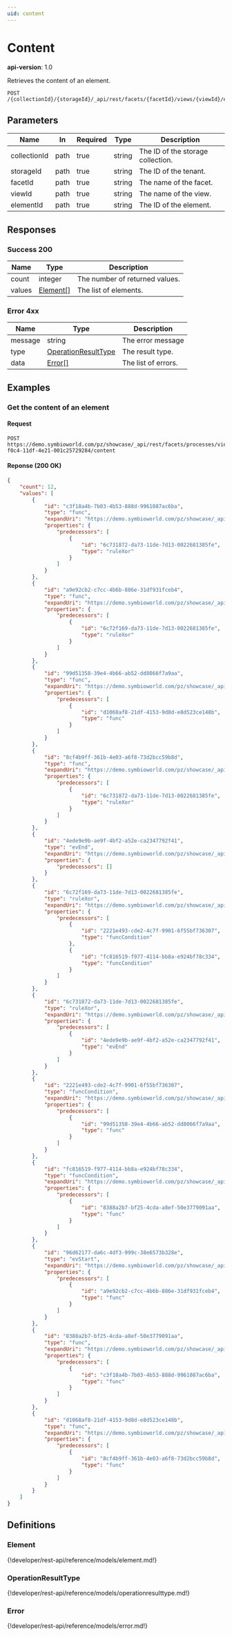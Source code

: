 ```yaml
---
uid: content
---
```

# Content

**api-version**: 1.0

Retrieves the content of an element.

```
POST /{collectionId}/{storageId}/_api/rest/facets/{facetId}/views/{viewId}/elements/{elementId}/content
```

## Parameters

| Name | In | Required | Type | Description |
|---|---|---|---|---|
| collectionId | path | true | string | The ID of the storage collection. |
| storageId | path | true | string | The ID of the tenant. |
| facetId | path | true | string | The name of the facet. |
| viewId | path | true | string | The name of the view. |
| elementId | path | true | string | The ID of the element. |

## Responses

### Success 200

| Name | Type | Description |
|---|---|---|
| count | integer | The number of returned values. |
| values | [Element[]](#element) | The list of elements. |

### Error 4xx

| Name | Type | Description |
|---|---|---|
| message | string | The error message |
| type | [OperationResultType](#operationresulttype) | The result type. |
| data | [Error[]](#error) | The list of errors. |

## Examples

### Get the content of an element

#### Request
```
POST https://demo.symbioworld.com/pz/showcase/_api/rest/facets/processes/views/detail/elements/1a526d30-f0c4-11df-4e21-001c25729284/content
```

#### Reponse (200 OK)
```json
{
    "count": 12,
    "values": [
        {
            "id": "c3f18a4b-7b03-4b53-888d-9961087ac6ba",
            "type": "func",
            "expandUri": "https://demo.symbioworld.com/pz/showcase/_api/data/Processes/c3f18a4b-7b03-4b53-888d-9961087ac6ba/TreeAndDiagram",
            "properties": {
                "predecessors": [
                    {
                        "id": "6c731872-da73-11de-7d13-0022681385fe",
                        "type": "ruleXor"
                    }
                ]
            }
        },
        {
            "id": "a9e92cb2-c7cc-4b6b-886e-31df931fceb4",
            "type": "func",
            "expandUri": "https://demo.symbioworld.com/pz/showcase/_api/data/Processes/a9e92cb2-c7cc-4b6b-886e-31df931fceb4/TreeAndDiagram",
            "properties": {
                "predecessors": [
                    {
                        "id": "6c72f169-da73-11de-7d13-0022681385fe",
                        "type": "ruleXor"
                    }
                ]
            }
        },
        {
            "id": "99d51358-39e4-4b66-ab52-dd8066f7a9aa",
            "type": "func",
            "expandUri": "https://demo.symbioworld.com/pz/showcase/_api/data/Processes/99d51358-39e4-4b66-ab52-dd8066f7a9aa/TreeAndDiagram",
            "properties": {
                "predecessors": [
                    {
                        "id": "d1068af8-21df-4153-9d8d-e8d523ce148b",
                        "type": "func"
                    }
                ]
            }
        },
        {
            "id": "8cf4b9ff-361b-4e03-a6f8-73d2bcc59b8d",
            "type": "func",
            "expandUri": "https://demo.symbioworld.com/pz/showcase/_api/data/Processes/8cf4b9ff-361b-4e03-a6f8-73d2bcc59b8d/TreeAndDiagram",
            "properties": {
                "predecessors": [
                    {
                        "id": "6c731872-da73-11de-7d13-0022681385fe",
                        "type": "ruleXor"
                    }
                ]
            }
        },
        {
            "id": "4ede9e9b-ae9f-4bf2-a52e-ca2347792f41",
            "type": "evEnd",
            "expandUri": "https://demo.symbioworld.com/pz/showcase/_api/data/Processes/4ede9e9b-ae9f-4bf2-a52e-ca2347792f41/TreeAndDiagram",
            "properties": {
                "predecessors": []
            }
        },
        {
            "id": "6c72f169-da73-11de-7d13-0022681385fe",
            "type": "ruleXor",
            "expandUri": "https://demo.symbioworld.com/pz/showcase/_api/data/Processes/6c72f169-da73-11de-7d13-0022681385fe/TreeAndDiagram",
            "properties": {
                "predecessors": [
                    {
                        "id": "2221e493-cde2-4c7f-9901-6f55bf736307",
                        "type": "funcCondition"
                    },
                    {
                        "id": "fc816519-f977-4114-bb8a-e924bf78c334",
                        "type": "funcCondition"
                    }
                ]
            }
        },
        {
            "id": "6c731872-da73-11de-7d13-0022681385fe",
            "type": "ruleXor",
            "expandUri": "https://demo.symbioworld.com/pz/showcase/_api/data/Processes/6c731872-da73-11de-7d13-0022681385fe/TreeAndDiagram",
            "properties": {
                "predecessors": [
                    {
                        "id": "4ede9e9b-ae9f-4bf2-a52e-ca2347792f41",
                        "type": "evEnd"
                    }
                ]
            }
        },
        {
            "id": "2221e493-cde2-4c7f-9901-6f55bf736307",
            "type": "funcCondition",
            "expandUri": "https://demo.symbioworld.com/pz/showcase/_api/data/Processes/2221e493-cde2-4c7f-9901-6f55bf736307/TreeAndDiagram",
            "properties": {
                "predecessors": [
                    {
                        "id": "99d51358-39e4-4b66-ab52-dd8066f7a9aa",
                        "type": "func"
                    }
                ]
            }
        },
        {
            "id": "fc816519-f977-4114-bb8a-e924bf78c334",
            "type": "funcCondition",
            "expandUri": "https://demo.symbioworld.com/pz/showcase/_api/data/Processes/fc816519-f977-4114-bb8a-e924bf78c334/TreeAndDiagram",
            "properties": {
                "predecessors": [
                    {
                        "id": "8388a2b7-bf25-4cda-a8ef-50e3779091aa",
                        "type": "func"
                    }
                ]
            }
        },
        {
            "id": "96d62177-da6c-4df3-999c-38e6573b328e",
            "type": "evStart",
            "expandUri": "https://demo.symbioworld.com/pz/showcase/_api/data/Processes/96d62177-da6c-4df3-999c-38e6573b328e/TreeAndDiagram",
            "properties": {
                "predecessors": [
                    {
                        "id": "a9e92cb2-c7cc-4b6b-886e-31df931fceb4",
                        "type": "func"
                    }
                ]
            }
        },
        {
            "id": "8388a2b7-bf25-4cda-a8ef-50e3779091aa",
            "type": "func",
            "expandUri": "https://demo.symbioworld.com/pz/showcase/_api/data/Processes/8388a2b7-bf25-4cda-a8ef-50e3779091aa/TreeAndDiagram",
            "properties": {
                "predecessors": [
                    {
                        "id": "c3f18a4b-7b03-4b53-888d-9961087ac6ba",
                        "type": "func"
                    }
                ]
            }
        },
        {
            "id": "d1068af8-21df-4153-9d8d-e8d523ce148b",
            "type": "func",
            "expandUri": "https://demo.symbioworld.com/pz/showcase/_api/data/Processes/d1068af8-21df-4153-9d8d-e8d523ce148b/TreeAndDiagram",
            "properties": {
                "predecessors": [
                    {
                        "id": "8cf4b9ff-361b-4e03-a6f8-73d2bcc59b8d",
                        "type": "func"
                    }
                ]
            }
        }
    ]
}
```

## Definitions

### Element
{!developer/rest-api/reference/models/element.md!}

### OperationResultType
{!developer/rest-api/reference/models/operationresulttype.md!}

### Error
{!developer/rest-api/reference/models/error.md!}

